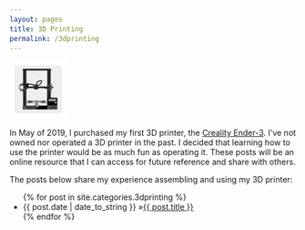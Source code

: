```yaml
---
layout: pages
title: 3D Printing
permalink: /3dprinting
---
```


<img class="category" src="/images/design/3dprinting.svg" width="20%" />

In May of 2019, I purchased my first 3D printer, the [Creality Ender-3](https://amzn.to/2Wt0i7O). I've not owned nor operated a 3D printer in the past. I decided that learning how to use the printer would be as much fun as operating it. These posts will be an online resource that I can access for future reference and share with others.

The posts below share my experience assembling and using my 3D printer:

<ul id="blog-posts" class="posts">
{% for post in site.categories.3dprinting %}
    <li><span>{{ post.date | date_to_string }} &raquo;</span><a href="{{ post.url }}">{{ post.title }}</a></li>
{% endfor %}
</ul>
